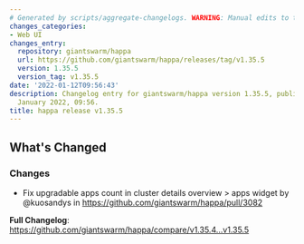 ```yaml
---
# Generated by scripts/aggregate-changelogs. WARNING: Manual edits to this files will be overwritten.
changes_categories:
- Web UI
changes_entry:
  repository: giantswarm/happa
  url: https://github.com/giantswarm/happa/releases/tag/v1.35.5
  version: 1.35.5
  version_tag: v1.35.5
date: '2022-01-12T09:56:43'
description: Changelog entry for giantswarm/happa version 1.35.5, published on 12
  January 2022, 09:56.
title: happa release v1.35.5
---
```


<!-- Release notes generated using configuration in .github/release.yml at master -->

## What's Changed
### Changes
* Fix upgradable apps count in cluster details overview > apps widget by @kuosandys in https://github.com/giantswarm/happa/pull/3082


**Full Changelog**: https://github.com/giantswarm/happa/compare/v1.35.4...v1.35.5
